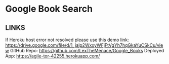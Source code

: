 # Google Book Search 

## LINKS
If Heroku host error not resolved please use this demo link: https://drive.google.com/file/d/1_jalp2WxxyWFjFtVgYh7hqGkaYuCSkCu/view
GitHub Repo: https://github.com/LexTheMenace/Google_Books
Deployed App: https://agile-tor-42255.herokuapp.com/
